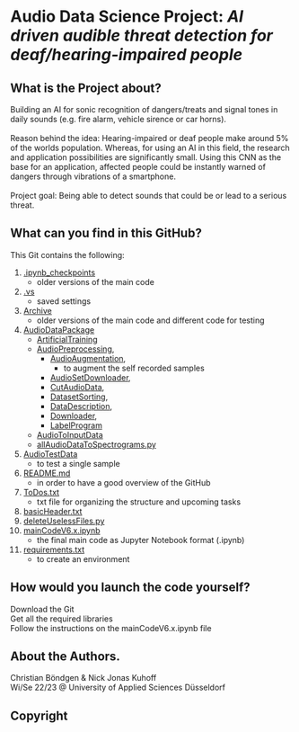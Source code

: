 
# Audio Data Science Project: ***AI driven audible threat detection for deaf/hearing-impaired people***


## What is the Project about?
Building an AI for sonic recognition of dangers/treats and signal tones in daily sounds (e.g. fire alarm, vehicle sirence or car horns).<br />
<br />
Reason behind the idea: Hearing-impaired or deaf people make around 5% of the worlds population. Whereas, for using an AI in this field, the research and application possibilities are significantly small. Using this CNN as the base for an application, affected people could be instantly warned of dangers through vibrations of a smartphone.<br />
<br />
Project goal: Being able to detect sounds that could be or lead to a serious threat.

## What can you find in this GitHub?
This Git contains the following:<br />

1. [.ipynb_checkpoints](.ipynb_checkpoints)
   - older versions of the main code
2. [.vs](.vs)
   - saved settings
3. [Archive](Archive)
   - older versions of the main code and different code for testing
4. [AudioDataPackage](AudioDataPackage)
   - [ArtificialTraining](ArtificialTraining)
   - [AudioPreprocessing](AudioPreprocessing),
     - [AudioAugmentation](AudioAugmentation),
       - to augment the self recorded samples
     - [AudioSetDownloader](AudioSetDownloader),
     - [CutAudioData](CutAudioData),
     - [DatasetSorting](DatasetSorting),
     - [DataDescription](DataDescription.py),
     - [Downloader](Downloader.py),
     - [LabelProgram](LabelProgram.py)
   - [AudioToInputData](AudioToInputData)
   - [allAudioDataToSpectrograms.py](allAudioDataToSpectrograms.py)
5. [AudioTestData](AudioTestData)
   - to test a single sample
6. [README.md](README.md)
   - in order to have a good overview of the GitHub 
7. [ToDos.txt](ToDos.txt)
   - txt file for organizing the structure and upcoming tasks
8. [basicHeader.txt](basicHeader.txt)
9. [deleteUselessFiles.py](deleteUselessFiles.py)
10. [mainCodeV6.x.ipynb](mainCodeV6.x.ipynb)
    - the final main code as Jupyter Notebook format (.ipynb)
11. [requirements.txt](requirements.txt)
    - to create an environment 



## How would you launch the code yourself?
Download the Git<br />
Get all the required libraries<br />
Follow the instructions on the mainCodeV6.x.ipynb file

## About the Authors.

Christian Böndgen & Nick Jonas Kuhoff <br />
Wi/Se 22/23 @ University of Applied Sciences Düsseldorf

## Copyright
